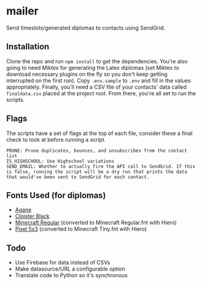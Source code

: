 # mailer
Send timeslots/generated diplomas to contacts using SendGrid.

## Installation
Clone the repo and run `npm install` to get the dependencies. You're also going to need Miktex for generating the Latex diplomas (set Miktex to download necessary plugins on the fly so you don't keep getting interrupted on the first run). Copy `.env.sample` to `.env` and fill in the values appropriately. Finally, you'll need a CSV file of your contacts' data called `finaldata.csv` placed at the project root. From there, you're all set to run the scripts.

## Flags
The scripts have a set of flags at the top of each file, consider these a final check to look at before running a script.
```
PRUNE: Prune duplicates, bounces, and unsubscribes from the contact list
IS_HIGHSCHOOL: Use Highschool variations
SEND_EMAIL: Whether to actually fire the API call to SendGrid. If this is false, running the script will be a dry run that prints the data that would've been sent to SendGrid for each contact.
```

## Fonts Used (for diplomas)
- [Agane](https://www.fontsquirrel.com/fonts/agane)
- [Cloister Black](https://www.dafont.com/cloister-black.font)
- [Minecraft Regular](https://fonts2u.com/minecraft-regular.font) (converted to Minecraft Regular.fnt with Hiero)
- [Pixel 5x3](https://fontstruct.com/fontstructions/show/1618858/pixel-5x3-2) (converted to Minecraft Tiny.fnt with Hiero)

## Todo
- Use Firebase for data instead of CSVs
- Make datasource/URL a configurable option
- Translate code to Python so it's synchronous
